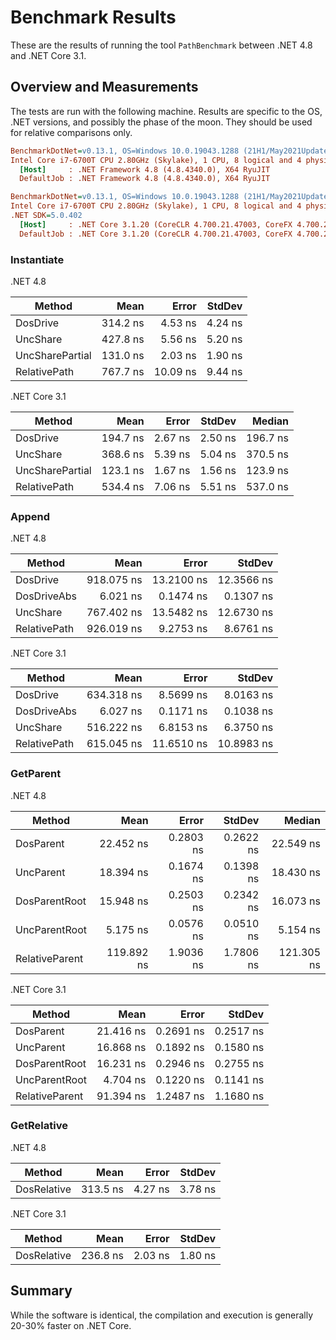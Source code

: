 # Benchmark Results

These are the results of running the tool `PathBenchmark` between .NET 4.8 and
.NET Core 3.1.

## Overview and Measurements

The tests are run with the following machine. Results are specific to the OS,
.NET versions, and possibly the phase of the moon. They should be used for
relative comparisons only.

```ini
BenchmarkDotNet=v0.13.1, OS=Windows 10.0.19043.1288 (21H1/May2021Update)
Intel Core i7-6700T CPU 2.80GHz (Skylake), 1 CPU, 8 logical and 4 physical cores
  [Host]     : .NET Framework 4.8 (4.8.4340.0), X64 RyuJIT
  DefaultJob : .NET Framework 4.8 (4.8.4340.0), X64 RyuJIT

BenchmarkDotNet=v0.13.1, OS=Windows 10.0.19043.1288 (21H1/May2021Update)
Intel Core i7-6700T CPU 2.80GHz (Skylake), 1 CPU, 8 logical and 4 physical cores
.NET SDK=5.0.402
  [Host]     : .NET Core 3.1.20 (CoreCLR 4.700.21.47003, CoreFX 4.700.21.47101), X64 RyuJIT
  DefaultJob : .NET Core 3.1.20 (CoreCLR 4.700.21.47003, CoreFX 4.700.21.47101), X64 RyuJIT
```

### Instantiate

.NET 4.8

|          Method |     Mean |    Error |  StdDev |
|---------------- |---------:|---------:|--------:|
|        DosDrive | 314.2 ns |  4.53 ns | 4.24 ns |
|        UncShare | 427.8 ns |  5.56 ns | 5.20 ns |
| UncSharePartial | 131.0 ns |  2.03 ns | 1.90 ns |
|    RelativePath | 767.7 ns | 10.09 ns | 9.44 ns |

.NET Core 3.1

|          Method |     Mean |   Error |  StdDev |   Median |
|---------------- |---------:|--------:|--------:|---------:|
|        DosDrive | 194.7 ns | 2.67 ns | 2.50 ns | 196.7 ns |
|        UncShare | 368.6 ns | 5.39 ns | 5.04 ns | 370.5 ns |
| UncSharePartial | 123.1 ns | 1.67 ns | 1.56 ns | 123.9 ns |
|    RelativePath | 534.4 ns | 7.06 ns | 5.51 ns | 537.0 ns |

### Append

.NET 4.8

|       Method |       Mean |      Error |     StdDev |
|------------- |-----------:|-----------:|-----------:|
|     DosDrive | 918.075 ns | 13.2100 ns | 12.3566 ns |
|  DosDriveAbs |   6.021 ns |  0.1474 ns |  0.1307 ns |
|     UncShare | 767.402 ns | 13.5482 ns | 12.6730 ns |
| RelativePath | 926.019 ns |  9.2753 ns |  8.6761 ns |

.NET Core 3.1

|       Method |       Mean |      Error |     StdDev |
|------------- |-----------:|-----------:|-----------:|
|     DosDrive | 634.318 ns |  8.5699 ns |  8.0163 ns |
|  DosDriveAbs |   6.027 ns |  0.1171 ns |  0.1038 ns |
|     UncShare | 516.222 ns |  6.8153 ns |  6.3750 ns |
| RelativePath | 615.045 ns | 11.6510 ns | 10.8983 ns |

### GetParent

.NET 4.8

|         Method |       Mean |     Error |    StdDev |     Median |
|--------------- |-----------:|----------:|----------:|-----------:|
|      DosParent |  22.452 ns | 0.2803 ns | 0.2622 ns |  22.549 ns |
|      UncParent |  18.394 ns | 0.1674 ns | 0.1398 ns |  18.430 ns |
|  DosParentRoot |  15.948 ns | 0.2503 ns | 0.2342 ns |  16.073 ns |
|  UncParentRoot |   5.175 ns | 0.0576 ns | 0.0510 ns |   5.154 ns |
| RelativeParent | 119.892 ns | 1.9036 ns | 1.7806 ns | 121.305 ns |

.NET Core 3.1

|         Method |      Mean |     Error |    StdDev |
|--------------- |----------:|----------:|----------:|
|      DosParent | 21.416 ns | 0.2691 ns | 0.2517 ns |
|      UncParent | 16.868 ns | 0.1892 ns | 0.1580 ns |
|  DosParentRoot | 16.231 ns | 0.2946 ns | 0.2755 ns |
|  UncParentRoot |  4.704 ns | 0.1220 ns | 0.1141 ns |
| RelativeParent | 91.394 ns | 1.2487 ns | 1.1680 ns |

### GetRelative

.NET 4.8

|      Method |     Mean |   Error |  StdDev |
|------------ |---------:|--------:|--------:|
| DosRelative | 313.5 ns | 4.27 ns | 3.78 ns |

.NET Core 3.1

|      Method |     Mean |   Error |  StdDev |
|------------ |---------:|--------:|--------:|
| DosRelative | 236.8 ns | 2.03 ns | 1.80 ns |

## Summary

While the software is identical, the compilation and execution is generally 20-30% faster on .NET Core.
